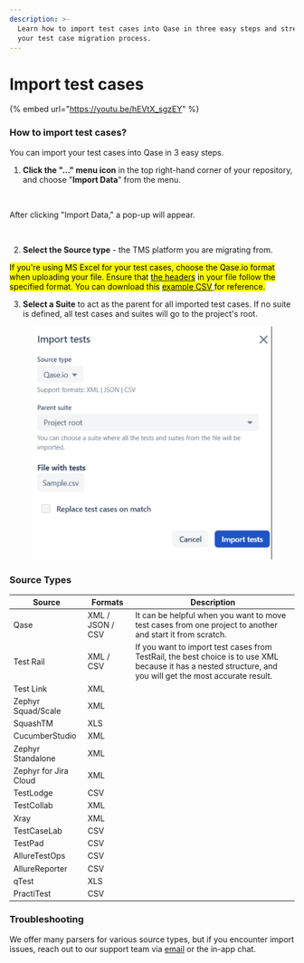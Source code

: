 ```yaml
---
description: >-
  Learn how to import test cases into Qase in three easy steps and streamline
  your test case migration process.
---
```


# Import test cases

{% embed url="https://youtu.be/hEVtX_sgzEY" %}

### How to import test cases?

You can import your test cases into Qase in 3 easy steps.

1. **Click the "..." menu icon** in the top right-hand corner of your repository, and choose "**Import Data**" from the menu.

<figure><img src="https://qase.intercom-attachments-7.com/i/o/595244819/d859f668c89fe20f335dc4ed/loNtdZKbSQeE0ndtXVDrWf_Mg1tPv8rznQJhMIdMh7c5gg9sE0JkcaB6a61gBWcDE5A4KvlkYGWWwbj_iDAo4lNJG4cnlAwYkcqhPso7bQyr6jf4z3JG-QMhPdsKihpjZVeQNgsvmTv9WwaY5FcToE2GDD_6qBABs7Ukn8OmiZM0CMgrwds-N1vJaw" alt=""><figcaption></figcaption></figure>

After clicking "Import Data," a pop-up will appear.

<figure><img src="https://qase.intercom-attachments-7.com/i/o/595244899/c5bc5f60b5c3354762080a09/l1jggqTM7nZy7_WOxipsI-sJ_e4keNGwlcYLHW1xI1txg0iJqa_0402qyOSCElecwKUrX-u6Al4k0uGlOk_tC1UgLIXTQb1CXEAvFhkMIb1tfk3eZ-UCV_sSieZLN3xxnKXTGLx2mMbF8fVDpv8ifwjXMAu3a0YXgh-IWJL1YxG_u9vAXugNlUUSig" alt=""><figcaption></figcaption></figure>

2. **Select the Source type** - the TMS platform you are migrating from.

&#x20;<mark style="background-color:yellow;">If you're using MS Excel for your test cases, choose the Qase.io format when uploading your file. Ensure that</mark> [<mark style="background-color:yellow;">the headers</mark>](https://drive.google.com/file/d/1LZL0Zg2GRMOyn8TsXv-hGsuO4m6pXuxI/view?usp=drive\_link) <mark style="background-color:yellow;">in your file follow the specified format. You can download this</mark> [<mark style="background-color:yellow;">example CSV</mark> ](https://drive.google.com/file/d/1ZWEBZHNtkJZWnvNcMoNoR-mOznp-8Ahd/view)<mark style="background-color:yellow;">for reference.</mark>&#x20;

3. **Select a Suite** to act as the parent for all imported test cases. If no suite is defined, all test cases and suites will go to the project's root.

<figure><img src="../../../.gitbook/assets/Screenshot 2023-12-04 at 3.16.07 PM.png" alt=""><figcaption></figcaption></figure>

### Source Types

| Source                | Formats          | Description                                                                                                                                                 |
| --------------------- | ---------------- | ----------------------------------------------------------------------------------------------------------------------------------------------------------- |
| Qase                  | XML / JSON / CSV | It can be helpful when you want to move test cases from one project to another and start it from scratch.                                                   |
| Test Rail             | XML / CSV        | If you want to import test cases from TestRail, the best choice is to use XML because it has a nested structure, and you will get the most accurate result. |
| Test Link             | XML              |                                                                                                                                                             |
| Zephyr Squad/Scale    | XML              |                                                                                                                                                             |
| SquashTM              | XLS              |                                                                                                                                                             |
| CucumberStudio        | XML              |                                                                                                                                                             |
| Zephyr Standalone     | XML              |                                                                                                                                                             |
| Zephyr for Jira Cloud | XML              |                                                                                                                                                             |
| TestLodge             | CSV              |                                                                                                                                                             |
| TestCollab            | XML              |                                                                                                                                                             |
| Xray                  | XML              |                                                                                                                                                             |
| TestCaseLab           | CSV              |                                                                                                                                                             |
| TestPad               | CSV              |                                                                                                                                                             |
| AllureTestOps         | CSV              |                                                                                                                                                             |
| AllureReporter        | CSV              |                                                                                                                                                             |
| qTest                 | XLS              |                                                                                                                                                             |
| PractiTest            | CSV              |                                                                                                                                                             |

### Troubleshooting <a href="#h_117d219698" id="h_117d219698"></a>

We offer many parsers for various source types, but if you encounter import issues, reach out to our support team via [email](mailto:support@qase.io) or the in-app chat.
